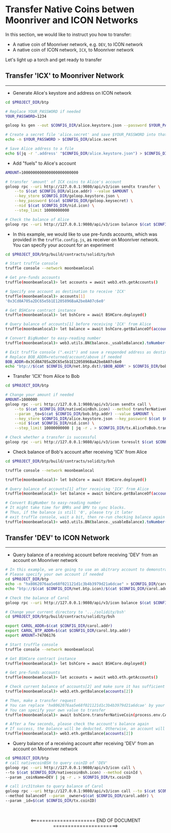 # Transfer Native Coins betwen Moonriver and ICON Networks

In this section, we would like to instruct you how to transfer:

- A native coin of Moonriver network, e.g. `DEV`, to ICON network
- A native coin of ICON network, `ICX`, to Moonriver network

Let's light up a torch and get ready to transfer

## Transfer 'ICX' to Moonriver Network

____

- Generate Alice's keystore and address on ICON network

```bash
cd $PROJECT_DIR/btp

# Replace YOUR_PASSWORD if needed
YOUR_PASSWORD=1234

goloop ks gen --out $CONFIG_DIR/alice.keystore.json --password $YOUR_PASSWORD

# Create a secret file 'alice.secret' and save $YOUR_PASSWORD into that file
echo -n $YOUR_PASSWORD > $CONFIG_DIR/alice.secret

# Save Alice address to a file
echo $(jq -r '.address' "$CONFIG_DIR/alice.keystore.json") > $CONFIG_DIR/alice.addr
```

- Add "fuels" to Alice's account

```bash
AMOUNT=1000000000000000000000000

# transfer 'amount' of ICX coins to Alice's account
goloop rpc --uri http://127.0.0.1:9080/api/v3/icon sendtx transfer \
    --to $(cat $CONFIG_DIR/alice.addr) --value $AMOUNT \
    --key_store $CONFIG_DIR/goloop.keystore.json \
    --key_password $(cat $CONFIG_DIR/goloop.keysecret) \
    --nid $(cat $CONFIG_DIR/nid.icon) \
    --step_limit 10000000000

# Check the balance of Alice
goloop rpc --uri http://127.0.0.1:9080/api/v3/icon balance $(cat $CONFIG_DIR/alice.addr)
```

- In this example, we would like to use pre-funds accounts, which was provided in the `truffle.config.js`, as receiver on Moonriver network. You can specify your account for an experiment

```bash
cd $PROJECT_DIR/btp/build/contracts/solidity/bsh

# Start truffle console
truffle console --network moonbeamlocal

# Get pre-funds accounts
truffle(moonbeamlocal)> let accounts = await web3.eth.getAccounts()

# Specify one account as destination to receive 'ICX'
truffle(moonbeamlocal)> accounts[1]
'0x3Cd0A705a2DC65e5b1E1205896BaA2be8A07c6e0'

# Get BSHCore contract instance
truffle(moonbeamlocal)> let bshCore = await BSHCore.deployed()

# Query balance of accounts[1] before receiving 'ICX' from Alice
truffle(moonbeamlocal)> let balance = await bshCore.getBalanceOf(accounts[1], 'ICX')

# Convert BigNumber to easy-reading number
truffle(moonbeamlocal)> web3.utils.BN(balance._usableBalance).toNumber()

# Exit truffle console (".exit") and save a responded address as destination
# Replace BOB_ADDR=returned/account/above if needed
BOB_ADDR=0x3Cd0A705a2DC65e5b1E1205896BaA2be8A07c6e0
echo "btp://$(cat $CONFIG_DIR/net.btp.dst)/$BOB_ADDR" > $CONFIG_DIR/bob.btp.addr
```

- Transfer 'ICX' from Alice to Bob

```bash
cd $PROJECT_DIR/btp

# Change your amount if needed
AMOUNT=1000000
goloop rpc --uri http://127.0.0.1:9080/api/v3/icon sendtx call \
    --to $(cat $CONFIG_DIR/nativeCoinBsh.icon) --method transferNativeCoin \
    --param _to=$(cat $CONFIG_DIR/bob.btp.addr) --value $AMOUNT \
    --key_store $CONFIG_DIR/alice.keystore.json --key_password $(cat $CONFIG_DIR/alice.secret) \
    --nid $(cat $CONFIG_DIR/nid.icon) \
    --step_limit 10000000000 | jq -r . > $CONFIG_DIR/tx.AliceToBob.transfer

# Check whether a transfer is successful
goloop rpc --uri http://127.0.0.1:9080/api/v3/icon txresult $(cat $CONFIG_DIR/tx.AliceToBob.transfer)
```

- Check balance of Bob's account after receiving 'ICX' from Alice

```bash
cd $PROJECT_DIR/btp/build/contracts/solidity/bsh

truffle console --network moonbeamlocal

truffle(moonbeamlocal)> let bshCore = await BSHCore.deployed()

# Query balance of accounts[1] after receiving 'ICX' from Alice
truffle(moonbeamlocal)> let balance = await bshCore.getBalanceOf(accounts[1], 'ICX')

# Convert BigNumber to easy-reading number
# It might take time for BMRs and BMV to sync blocks. 
# Thus, if the balance is still '0', please try it later
# exit truffle console, wait a bit, then re-run checking balance again
truffle(moonbeamlocal)> web3.utils.BN(balance._usableBalance).toNumber()
```

## Transfer 'DEV' to ICON Network

____

- Query balance of a receiving account before receiving 'DEV' from an account on Moonriver network

```bash
# In this example, we are going to use an abitrary account to demonstrate this transfer
# Please specify your own account if needed
cd $PROJECT_DIR/btp
echo -n "hx8062076aa5e68f021121d1c3b4b3979d21a6dcae" > $CONFIG_DIR/carol.addr
echo "btp://$(cat $CONFIG_DIR/net.btp.icon)/$(cat $CONFIG_DIR/carol.addr)" > $CONFIG_DIR/carol.btp.addr

# Check the balance of Carol
goloop rpc --uri http://127.0.0.1:9080/api/v3/icon balance $(cat $CONFIG_DIR/carol.addr)
```

```bash
# Change your current directory to '.../solidity/bsh'
cd $PROJECT_DIR/btp/build/contracts/solidity/bsh

export CAROL_ADDR=$(cat $CONFIG_DIR/carol.addr)
export CAROL_BTP_ADDR=$(cat $CONFIG_DIR/carol.btp.addr)
export AMOUNT=74706176

# Start truffle console
truffle console --network moonbeamlocal

# Get BSHCore contract instance
truffle(moonbeamlocal)> let bshCore = await BSHCore.deployed()

# Get pre-funds accounts
truffle(moonbeamlocal)> let accounts = await web3.eth.getAccounts()

# Check current balance of accounts[2] and make sure it has sufficient amount of coins
truffle(moonbeamlocal)> web3.eth.getBalance(accounts[2])

# Then, make a transfer request
# You can replace 'hx8062076aa5e68f021121d1c3b4b3979d21a6dcae' by your address on ICON network
# You can specify your own value to transfer
truffle(moonbeamlocal)> await bshCore.transferNativeCoin(process.env.CAROL_BTP_ADDR, {from: accounts[2], value: process.env.AMOUNT})

# After a few seconds, please check the account's balance again
# If success, the balance will be deducted. Otherwise, an account will be refunded
truffle(moonbeamlocal)> web3.eth.getBalance(accounts[2])
```

- Query balance of a receiving account after receiving 'DEV' from an account on Moonriver network

```bash
cd $PROJECT_DIR/btp
# call nativecoinBSH to query coinID of 'DEV'
goloop rpc --uri http://127.0.0.1:9080/api/v3/icon call \
--to $(cat $CONFIG_DIR/nativecoinBsh.icon) --method coinId \
--param _coinName=DEV | jq -r . > $CONFIG_DIR/tx.coinID

# call irc31token to query balance of Carol
goloop rpc --uri http://127.0.0.1:9080/api/v3/icon call --to $(cat $CONFIG_DIR/irc31token.icon) \
--method balanceOf --param _owner=$(cat $CONFIG_DIR/carol.addr) \
--param _id=$(cat $CONFIG_DIR/tx.coinID)
```

&nbsp;

<p align="center">
<====================== END OF DOCUMENT ======================> 
</p>